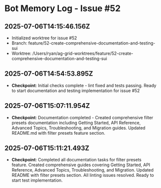 # Bot Memory Log - Issue #52

## 2025-07-06T14:15:46.156Z

- Initialized worktree for issue #52
- Branch: feature/52-create-comprehensive-documentation-and-testing-sui
- Worktree: /Users/ryan/ag-grid-worktrees/feature/52-create-comprehensive-documentation-and-testing-sui

## 2025-07-06T14:54:53.895Z

- **Checkpoint**: Initial checks complete - lint fixed and tests passing. Ready to start documentation and testing implementation for issue #52

## 2025-07-06T15:07:11.954Z

- **Checkpoint**: Documentation completed - Created comprehensive filter presets documentation including Getting Started, API Reference, Advanced Topics, Troubleshooting, and Migration guides. Updated README.md with filter presets feature section.

## 2025-07-06T15:11:21.493Z

- **Checkpoint**: Completed all documentation tasks for filter presets feature. Created comprehensive guides covering Getting Started, API Reference, Advanced Topics, Troubleshooting, and Migration. Updated README with filter presets section. All linting issues resolved. Ready to start test implementation.
